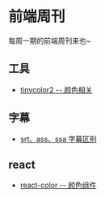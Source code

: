 # 前端周刊
每周一期的前端周刊来也~

## 工具

* [tinycolor2 -- 颜色相关](https://bgrins.github.io/TinyColor/)


## 字幕

* [srt、ass、ssa 字幕区别](https://www.jianshu.com/p/ad6a2c341fc8)


## react

* [react-color -- 颜色组件](https://github.com/casesandberg/react-color)
